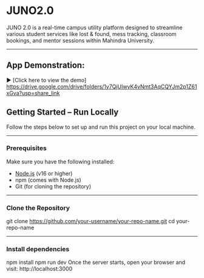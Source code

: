 # JUNO2.0
JUNO 2.0 is a real-time campus utility platform designed to streamline various student services like lost & found, mess tracking, classroom bookings, and mentor sessions within Mahindra University.

---
## App Demonstration:
▶️ [Click here to view the demo] https://drive.google.com/drive/folders/1y7QjUIwyK4vNmt3AqCQYJm2p1Z61xGva?usp=share_link

## Getting Started – Run Locally

Follow the steps below to set up and run this project on your local machine.

---

### Prerequisites

Make sure you have the following installed:

- [Node.js](https://nodejs.org/) (v16 or higher)
- npm (comes with Node.js)
- Git (for cloning the repository)


---

### Clone the Repository

git clone https://github.com/your-username/your-repo-name.git
cd your-repo-name 

---

### Install dependencies

npm install
npm run dev
Once the server starts, open your browser and visit:
http://localhost:3000


